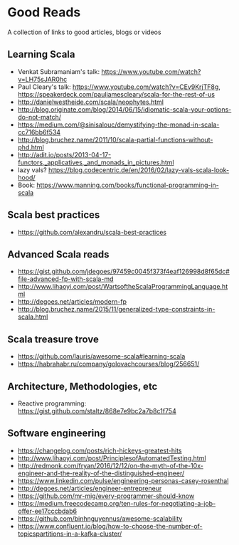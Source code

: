 # Good Reads
A collection of links to good articles, blogs or videos


## Learning Scala
* Venkat Subramaniam's talk: https://www.youtube.com/watch?v=LH75sJAR0hc
* Paul Cleary's talk: https://www.youtube.com/watch?v=CEv9KrjTF8g, https://speakerdeck.com/pauljamescleary/scala-for-the-rest-of-us
* http://danielwestheide.com/scala/neophytes.html 
* http://blog.originate.com/blog/2014/06/15/idiomatic-scala-your-options-do-not-match/
* https://medium.com/@sinisalouc/demystifying-the-monad-in-scala-cc716bb6f534
* http://blog.bruchez.name/2011/10/scala-partial-functions-without-phd.html
* http://adit.io/posts/2013-04-17-functors,_applicatives,_and_monads_in_pictures.html
* lazy vals? https://blog.codecentric.de/en/2016/02/lazy-vals-scala-look-hood/
* Book: https://www.manning.com/books/functional-programming-in-scala

## Scala best practices
* https://github.com/alexandru/scala-best-practices

## Advanced Scala reads
* https://gist.github.com/jdegoes/97459c0045f373f4eaf126998d8f65dc#file-advanced-fp-with-scala-md
* http://www.lihaoyi.com/post/WartsoftheScalaProgrammingLanguage.html
* http://degoes.net/articles/modern-fp
* http://blog.bruchez.name/2015/11/generalized-type-constraints-in-scala.html

## Scala treasure trove
* https://github.com/lauris/awesome-scala#learning-scala
* https://habrahabr.ru/company/golovachcourses/blog/256651/

## Architecture, Methodologies, etc
* Reactive programming: https://gist.github.com/staltz/868e7e9bc2a7b8c1f754

## Software engineering
* https://changelog.com/posts/rich-hickeys-greatest-hits
* http://www.lihaoyi.com/post/PrinciplesofAutomatedTesting.html
* http://redmonk.com/fryan/2016/12/12/on-the-myth-of-the-10x-engineer-and-the-reality-of-the-distinguished-engineer/
* https://www.linkedin.com/pulse/engineering-personas-casey-rosenthal
* http://degoes.net/articles/engineer-entrepreneur
* https://github.com/mr-mig/every-programmer-should-know
* https://medium.freecodecamp.org/ten-rules-for-negotiating-a-job-offer-ee17cccbdab6
* https://github.com/binhnguyennus/awesome-scalability
* https://www.confluent.io/blog/how-to-choose-the-number-of-topicspartitions-in-a-kafka-cluster/
